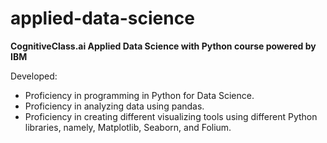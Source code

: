 # applied-data-science
<strong>CognitiveClass.ai Applied Data Science with Python course powered by IBM</strong>

Developed:
- Proficiency in programming in Python for Data Science.
- Proficiency in analyzing data using pandas.
- Proficiency in creating different visualizing tools using different Python libraries, namely, Matplotlib, Seaborn, and Folium.

